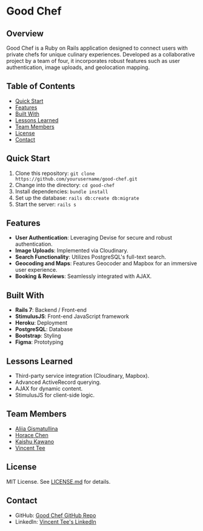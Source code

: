 # Good Chef

## Overview

Good Chef is a Ruby on Rails application designed to connect users with private chefs for unique culinary experiences. Developed as a collaborative project by a team of four, it incorporates robust features such as user authentication, image uploads, and geolocation mapping.

## Table of Contents

- [Quick Start](#quick-start)
- [Features](#features)
- [Built With](#built-with)
- [Lessons Learned](#lessons-learned)
- [Team Members](#team-members)
- [License](#license)
- [Contact](#contact)

## Quick Start

1. Clone this repository: `git clone https://github.com/yourusername/good-chef.git`
2. Change into the directory: `cd good-chef`
3. Install dependencies: `bundle install`
4. Set up the database: `rails db:create db:migrate`
5. Start the server: `rails s`

## Features

- **User Authentication**: Leveraging Devise for secure and robust authentication.
- **Image Uploads**: Implemented via Cloudinary.
- **Search Functionality**: Utilizes PostgreSQL's full-text search.
- **Geocoding and Maps**: Features Geocoder and Mapbox for an immersive user experience.
- **Booking & Reviews**: Seamlessly integrated with AJAX.

## Built With

- **Rails 7**: Backend / Front-end
- **StimulusJS**: Front-end JavaScript framework
- **Heroku**: Deployment
- **PostgreSQL**: Database
- **Bootstrap**: Styling
- **Figma**: Prototyping

## Lessons Learned

- Third-party service integration (Cloudinary, Mapbox).
- Advanced ActiveRecord querying.
- AJAX for dynamic content.
- StimulusJS for client-side logic.

## Team Members

- [Aliia Gismatullina](https://www.linkedin.com/in/aliiagismatullina/)
- [Horace Chen](https://www.linkedin.com/in/horace-chen/)
- [Kaishu Kawano](https://jp.linkedin.com/in/kaishu-kawano/)
- [Vincent Tee](https://www.linkedin.com/in/vincent-tee-aus/)

## License

MIT License. See [LICENSE.md](LICENSE.md) for details.

## Contact

- GitHub: [Good Chef GitHub Repo](https://github.com/yourusername/good-chef)
- LinkedIn: [Vincent Tee's LinkedIn](https://www.linkedin.com/in/vincent-tee-aus/)

